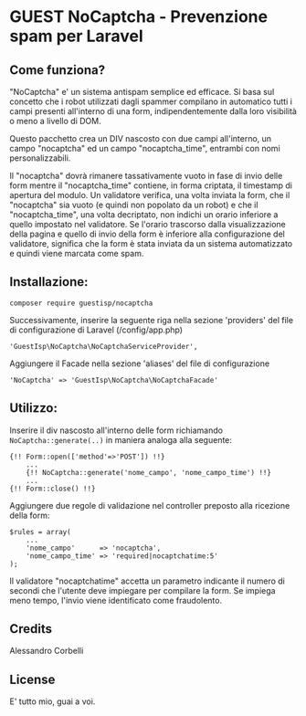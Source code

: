 GUEST NoCaptcha - Prevenzione spam per Laravel
=========

## Come funziona?

"NoCaptcha" e' un sistema antispam semplice ed efficace. Si basa sul concetto
che i robot utilizzati dagli spammer compilano in automatico tutti i campi
presenti all'interno di una form, indipendentemente dalla loro visibilità o meno
a livello di DOM.

Questo pacchetto crea un DIV nascosto con due campi all'interno, un campo
"nocaptcha" ed un campo "nocaptcha_time", entrambi con nomi personalizzabili.

Il "nocaptcha" dovrà rimanere tassativamente vuoto in fase di invio delle form
mentre il "nocaptcha_time" contiene, in forma criptata, il timestamp di apertura
del modulo. Un validatore verifica, una volta inviata la form, che il "nocaptcha"
sia vuoto (e quindi non popolato da un robot) e che il "nocaptcha_time", una
volta decriptato, non indichi un orario inferiore a quello impostato nel
validatore. Se l'orario trascorso dalla visualizzazione della pagina e quello
di invio della form è inferiore alla configurazione del validatore, significa
che la form è stata inviata da un sistema automatizzato e quindi viene marcata
come spam.

## Installazione:

`composer require guestisp/nocaptcha`

Successivamente, inserire la seguente riga nella sezione 'providers' del file
di configurazione di Laravel (/config/app.php)

    'GuestIsp\NoCaptcha\NoCaptchaServiceProvider',

Aggiungere il Facade nella sezione 'aliases' del file di configurazione

    'NoCaptcha' => 'GuestIsp\NoCaptcha\NoCaptchaFacade'

## Utilizzo:

Inserire il div nascosto all'interno delle form richiamando `NoCaptcha::generate(..)`
in maniera analoga alla seguente:

    {!! Form::open(['method'=>'POST']) !!}
        ...
        {!! NoCaptcha::generate('nome_campo', 'nome_campo_time') !!}
        ...
    {!! Form::close() !!}

Aggiungere due regole di validazione nel controller preposto alla ricezione della form:

    $rules = array(
        ...
        'nome_campo'      => 'nocaptcha',
        'nome_campo_time' => 'required|nocaptchatime:5'
    );

Il validatore "nocaptchatime" accetta un parametro indicante il numero di secondi
che l'utente deve impiegare per compilare la form. Se impiega meno tempo, l'invio
viene identificato come fraudolento.

## Credits

Alessandro Corbelli

## License

E' tutto mio, guai a voi.
